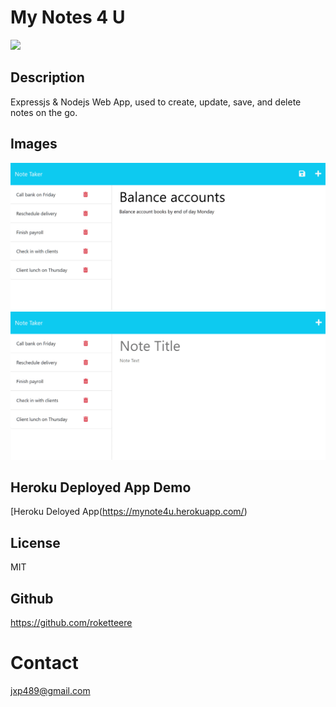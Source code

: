 # My Notes 4 U
![](https://img.shields.io/badge/License-MIT-blue.svg)

## Description

Expressjs & Nodejs Web App, used to create, update, save, and delete notes on
the go.

## Images

![](assets/sample0.png) ![](assets/sample1.png)

## Heroku Deployed App Demo
[Heroku Deloyed App(https://mynote4u.herokuapp.com/)

## License 
MIT

## Github

https://github.com/roketteere

# Contact

jxp489@gmail.com
